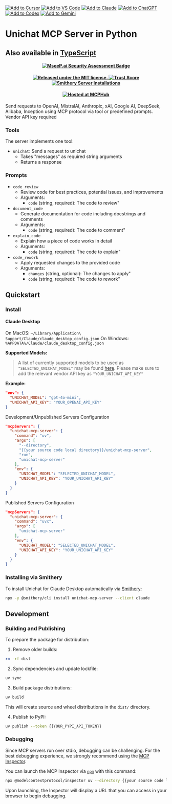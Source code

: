 [![Add to Cursor](https://fastmcp.me/badges/cursor_dark.svg)](https://fastmcp.me/MCP/Details/934/unichat)
[![Add to VS Code](https://fastmcp.me/badges/vscode_dark.svg)](https://fastmcp.me/MCP/Details/934/unichat)
[![Add to Claude](https://fastmcp.me/badges/claude_dark.svg)](https://fastmcp.me/MCP/Details/934/unichat)
[![Add to ChatGPT](https://fastmcp.me/badges/chatgpt_dark.svg)](https://fastmcp.me/MCP/Details/934/unichat)
[![Add to Codex](https://fastmcp.me/badges/codex_dark.svg)](https://fastmcp.me/MCP/Details/934/unichat)
[![Add to Gemini](https://fastmcp.me/badges/gemini_dark.svg)](https://fastmcp.me/MCP/Details/934/unichat)

# Unichat MCP Server in Python
Also available in [TypeScript](https://github.com/amidabuddha/unichat-ts-mcp-server)
--
 <h4 align="center">
  <a href="https://mseep.ai/app/amidabuddha-unichat-mcp-server">
  <img src="https://mseep.net/pr/amidabuddha-unichat-mcp-server-badge.png" alt="MseeP.ai Security Assessment Badge" />
  </a>
 </h4>
  <h4 align="center">
  <a href="https://github.com/amidabuddha/unichat-mcp-server/blob/main/LICENSE.md">
  <img src="https://img.shields.io/github/license/amidabuddha/unichat-mcp-server" alt="Released under the MIT license." />
  </a>
  <a href="https://archestra.ai/mcp-catalog/amidabuddha__unichat-mcp-server">
    <img src="https://archestra.ai/mcp-catalog/api/badge/quality/amidabuddha/unichat-mcp-server" alt="Trust Score" />
  </a>
  <a href="https://smithery.ai/server/unichat-mcp-server">
    <img src="https://smithery.ai/badge/unichat-mcp-server" alt="Smithery Server Installations" />
  </a>
</h4>
 <h4 align="center">
  <a href="https://mcphub.com/mcp-servers/amidabuddha/unichat-mcp-server">
  <img src="https://img.mcphub.com/_next/image?url=%2Flogo-dark.png&w=48&q=75" alt="Hosted at MCPHub" />
  </a>
 </h4>

Send requests to OpenAI, MistralAI, Anthropic, xAI, Google AI, DeepSeek, Alibaba, Inception using MCP protocol via tool or predefined prompts.
Vendor API key required

### Tools

The server implements one tool:
- `unichat`: Send a request to unichat
  - Takes "messages" as required string arguments
  - Returns a response

### Prompts

- `code_review`
  - Review code for best practices, potential issues, and improvements
  - Arguments:
    - `code` (string, required): The code to review"
- `document_code`
  - Generate documentation for code including docstrings and comments
  - Arguments:
    - `code` (string, required): The code to comment"
- `explain_code`
  - Explain how a piece of code works in detail
  - Arguments:
    - `code` (string, required): The code to explain"
- `code_rework`
  - Apply requested changes to the provided code
  - Arguments:
    - `changes` (string, optional): The changes to apply"
    - `code` (string, required): The code to rework"

## Quickstart

### Install

#### Claude Desktop

On MacOS: `~/Library/Application\ Support/Claude/claude_desktop_config.json`
On Windows: `%APPDATA%/Claude/claude_desktop_config.json`

**Supported Models:**
> A list of currently supported models to be used as `"SELECTED_UNICHAT_MODEL"` may be found [here](https://github.com/amidabuddha/unichat/blob/main/unichat/models.py). Please make sure to add the relevant vendor API key as `"YOUR_UNICHAT_API_KEY"`

**Example:**
```json
"env": {
  "UNICHAT_MODEL": "gpt-4o-mini",
  "UNICHAT_API_KEY": "YOUR_OPENAI_API_KEY"
}
```
Development/Unpublished Servers Configuration
```json
"mcpServers": {
  "unichat-mcp-server": {
    "command": "uv",
    "args": [
      "--directory",
      "{{your source code local directory}}/unichat-mcp-server",
      "run",
      "unichat-mcp-server"
    ],
    "env": {
      "UNICHAT_MODEL": "SELECTED_UNICHAT_MODEL",
      "UNICHAT_API_KEY": "YOUR_UNICHAT_API_KEY"
    }
  }
}
```

Published Servers Configuration
```json
"mcpServers": {
  "unichat-mcp-server": {
    "command": "uvx",
    "args": [
      "unichat-mcp-server"
    ],
    "env": {
      "UNICHAT_MODEL": "SELECTED_UNICHAT_MODEL",
      "UNICHAT_API_KEY": "YOUR_UNICHAT_API_KEY"
    }
  }
}
```

### Installing via Smithery

To install Unichat for Claude Desktop automatically via [Smithery](https://smithery.ai/server/unichat-mcp-server):

```bash
npx -y @smithery/cli install unichat-mcp-server --client claude
```

## Development

### Building and Publishing

To prepare the package for distribution:

1. Remove older builds:
```bash
rm -rf dist
```

2. Sync dependencies and update lockfile:
```bash
uv sync
```

3. Build package distributions:
```bash
uv build
```

This will create source and wheel distributions in the `dist/` directory.

4. Publish to PyPI:
```bash
uv publish --token {{YOUR_PYPI_API_TOKEN}}
```

### Debugging

Since MCP servers run over stdio, debugging can be challenging. For the best debugging
experience, we strongly recommend using the [MCP Inspector](https://github.com/modelcontextprotocol/inspector).


You can launch the MCP Inspector via [`npm`](https://docs.npmjs.com/downloading-and-installing-node-js-and-npm) with this command:

```bash
npx @modelcontextprotocol/inspector uv --directory {{your source code local directory}}/unichat-mcp-server run unichat-mcp-server
```


Upon launching, the Inspector will display a URL that you can access in your browser to begin debugging.
